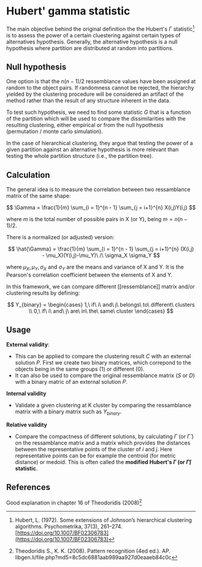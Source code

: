 # Hubert' gamma statistic


The main objective behind the original definition the the Hubert's $\Gamma$ statistic[^ref1] is to assess the power of a certain 
cluestering against certain types of alternatives hypothesis. Generally, the alternative hypothesis is a null hypothesis 
where partition are distributed at random into partitions.

##  Null hypothesis

One option is that the $n(n-1)/2$ ressemblance values have been assigned at random to the object pairs. If randomness cannot be rejected, 
the hierarchy yielded by the clustering procedure will be considered an artifact of the method rather than the result of any structure inherent in the data.

To test such hypothesis, we need to find some statistic $G$ that is a function of the partition which will be used to compare the dissimilarities with 
the resulting clustering, either empirical or from the null hypothesis (permutation / monte carlo simulation).

In the case of hierarchical clustering, they argue that testing the power of a given partition against an alternative hypothesis is more relevant 
than testing the whole partition structure (i.e., the partition tree).

## Calculation

The general idea is to measure the correlation between two ressamblance matrix of the same shape:

$$ \Gamma = \frac{1}{m} \sum_{i = 1}^{n - 1} \sum_{j = i+1}^{n} X(i,j)Y(i,j) $$

where $m$ is the total number of possible pairs in X (or Y), being $m = n(n-1)/2$.

There is a normalized (or adjusted) version:

$$ \hat{\Gamma} = \frac{1}{m} \sum_{i = 1}^{n - 1} \sum_{j = i+1}^{n} (X(i,j) - \mu_X)(Y(i,j)-\mu_Y)\ /\ \sigma_X \sigma_Y $$

where $\mu_X, \mu_Y, \sigma_X$ and $\sigma_Y$ are the means and variance of X and Y. It is the Pearson's correlation coefficient between the elements of X and Y.

In this framework, we can compare different [[ressemblance]] matrix and/or clustering results by defining:

$$ Y_{binary} = \begin{cases} 
                        1,\ if\ i\ and\ j\ belongs\ to\ different\ clusters \\
                        0,\ if\ i\ and\ j\ are\ in\ the\ same\ cluster
                \end{cases} $$


## Usage

**External validity**:
- This can be applied to compare the clustering result $C$ with an external solution $P$. First we create two binary matrices, which correpond to the objects being in the same groups (1) or different (0).
- It can also be used to compare the original ressemblance matrix ($S$ or $D$) with a binary matric of an external solution $P$.

**Internal validity**
- Validate a given clustering at K cluster by comparing the ressamblance matrix with a binary matrix such as $Y_{binary}$.

**Relative validity**
- Compare the compactness of different solutions, by calculating $\Gamma$ (or $\hat{\Gamma}$ ) on the ressamblance matrix and a matrix which provides the distances between the representative points of the cluster of $i$ and $j$. Here representative points can be for example the centroid (for metric distance) or medoid. This is often called the **modified Hubert's $\Gamma$ (or $\hat{\Gamma}$) statistic**.

## References

Good explanation in chapter 16 of Theodoridis (2008)[^ref2]

[^ref1]: Hubert, L. (1972). Some extensions of Johnson’s hierarchical clustering algorithms. Psychometrika, 37(3), 261–274. [https://doi.org/10.1007/BF02306783](https://doi.org/10.1007/BF02306783)
[^ref2]: Theodoridis S., K. K. (2008). Pattern recognition (4ed ed.). AP. libgen.li/file.php?md5=8c5dc6881aab989aa927d0eaaeb84c0c

